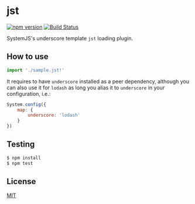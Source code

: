 jst
===========

[![npm version](https://badge.fury.io/js/plugin-jst.svg)](http://badge.fury.io/js/plugin-jst)
[![Build Status](https://travis-ci.org/podio/plugin-jst.svg?branch=master)](https://travis-ci.org/podio/plugin-jst)

SystemJS's underscore template `jst` loading plugin.

## How to use

```javascript
import './sample.jst!'
```

It requires to have `underscore` installed as a peer dependency, although you can also use it for `lodash` as long you alias it to `underscore` in your configuration, i.e.:

```javascript
System.config({
	map: {
		underscore: 'lodash'
	}
})
```

## Testing

```javascript
$ npm install
$ npm test
```

## License

[MIT](https://github.com/podio/plugin-jst/blob/master/LICENSE)
